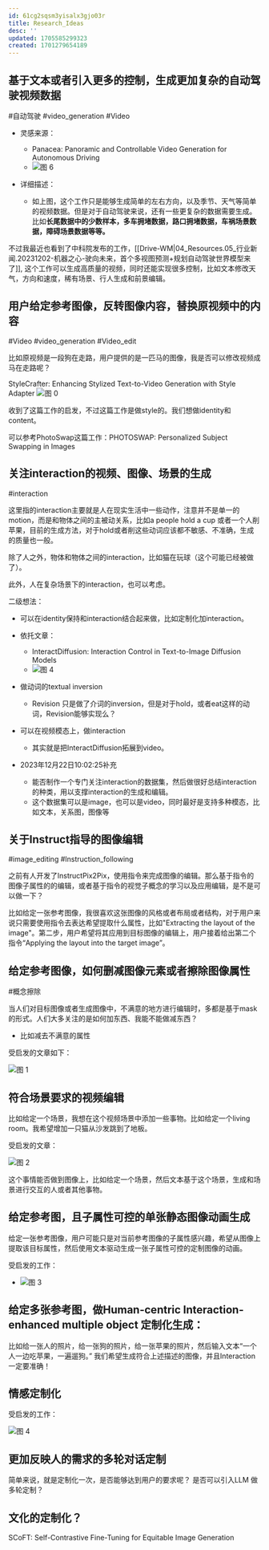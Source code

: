 ```yaml
---
id: 61cg2sqsm3yisalx3gjo03r
title: Research_Ideas
desc: ''
updated: 1705585299323
created: 1701279654189
---
```



## **基于文本或者引入更多的控制，生成更加复杂的自动驾驶视频数据**
#自动驾驶
#video_generation
#Video
* 灵感来源：
  * Panacea: Panoramic and Controllable Video Generation for Autonomous Driving
  * ![图 6](assets/images/19d087c22ecb8efb5322cc8bf11431555a67fff6bf48dd7f86b02d0e6983e148.png)  

* 详细描述：
  * 如上图，这个工作只是能够生成简单的左右方向，以及季节、天气等简单的视频数据。但是对于自动驾驶来说，还有一些更复杂的数据需要生成。比如**长尾数据中的少数样本，多车拥堵数据，路口拥堵数据，车祸场景数据，障碍场景数据等等。**


不过我最近也看到了中科院发布的工作，[[Drive-WM|04_Resources.05_行业新闻.20231202-机器之心-驶向未来，首个多视图预测+规划自动驾驶世界模型来了]], 这个工作可以生成高质量的视频，同时还能实现很多控制，比如文本修改天气，方向和速度，稀有场景、行人生成和前景编辑。



## **用户给定参考图像，反转图像内容，替换原视频中的内容**

#Video
#video_generation
#Video_edit

比如原视频是一段狗在走路，用户提供的是一匹马的图像，我是否可以修改视频成马在走路呢？

StyleCrafter: Enhancing Stylized Text-to-Video Generation with Style Adapter
![图 0](assets/images/72c90c853c01b3102244e437e3f01a7003ad41bbcb9c581fb94e687c7c48fbb1.png)  

收到了这篇工作的启发，不过这篇工作是做style的。我们想做identity和content。

可以参考PhotoSwap这篇工作：PHOTOSWAP: Personalized Subject Swapping in Images




## 关注interaction的视频、图像、场景的生成

#interaction

这里指的interaction主要就是人在现实生活中一些动作，注意并不是单一的motion，而是和物体之间的主被动关系，比如a people hold a cup 或者一个人削苹果，目前的生成方法，对于hold或者削这些动词应该都不敏感、不准确，生成的质量也一般。

除了人之外，物体和物体之间的interaction，比如猫在玩球（这个可能已经被做了）。

此外，人在复杂场景下的interaction，也可以考虑。

二级想法：

* 可以在identity保持和interaction结合起来做，比如定制化加interaction。
* 依托文章：
  * InteractDiffusion: Interaction Control in Text-to-Image Diffusion Models
  * ![图 4](assets/images/ca4c038049a9a897f01d45625e44bd289619b427d73d06513d2e6a0ae22d6fd9.png)  


* 做动词的textual inversion
  * Revision 只是做了介词的inversion，但是对于hold，或者eat这样的动词，Revision能够实现么？

* 可以在视频模态上，做interaction
  * 其实就是把InteractDiffusion拓展到video。


* 2023年12月22日10:02:25补充
  * 能否制作一个专门关注interaction的数据集，然后做很好总结interaction的种类，用以支撑interaction的生成和编辑。
  * 这个数据集可以是image，也可以是video，同时最好是支持多种模态，比如文本，关系图，图像等



## 关于Instruct指导的图像编辑
#image_editing
#Instruction_following

之前有人开发了InstructPix2Pix，使用指令来完成图像的编辑。那么基于指令的图像子属性的的编辑，或者基于指令的视觉子概念的学习以及应用编辑，是不是可以做一下？

比如给定一张参考图像，我很喜欢这张图像的风格或者布局或者结构，对于用户来说只需要使用指令去表达希望提取什么属性，比如"Extracting the layout of the image"。第二步，用户希望将其应用到目标图像的编辑上，用户接着给出第二个指令“Applying the layout into the target image”。



## 给定参考图像，如何删减图像元素或者擦除图像属性
#概念擦除

当人们对目标图像或者生成图像中，不满意的地方进行编辑时，多都是基于mask的形式。人们大多关注的是如何加东西、我能不能做减东西？
* 比如减去不满意的属性

受启发的文章如下：

![图 1](assets/images/b0d5baf37e72d3338101796f875c286b062e5c4c83f2d865042c5e8c1cb71116.png)  



## 符合场景要求的视频编辑

比如给定一个场景，我想在这个视频场景中添加一些事物。比如给定一个living room。我希望增加一只猫从沙发跳到了地板。

受启发的文章：

![图 2](assets/images/e0cf2463212b6f1b3b84c5713b001cdbdea1329ecd7a6554b2a668886c48f45c.png)  

这个事情能否做到图像上，比如给定一个场景，然后文本基于这个场景，生成和场景进行交互的人或者其他事物。



## 给定参考图，且子属性可控的单张静态图像动画生成

给定一张参考图像，用户可能只是对当前参考图像的子属性感兴趣，希望从图像上提取该目标属性，然后使用文本驱动生成一张子属性可控的定制图像的动画。

受启发的工作：
* ![图 3](assets/images/2a3e7d1e0aa2c686ca20ccbe3f87573c42222e71fffa83f3182ee6f6832b3fe1.png)  


## 给定多张参考图，做Human-centric Interaction-enhanced multiple object 定制化生成：

比如给一张人的照片，给一张狗的照片，给一张苹果的照片，然后输入文本“一个人一边吃苹果，一遍遛狗。” 我们希望生成符合上述描述的图像，并且Interaction一定要准确！





## 情感定制化

受启发的工作：

![图 4](assets/images/7c681f5effe9be79533dbcdb2fec30589de9c094640f2f760c0186997ff617e6.png)  




## 更加反映人的需求的多轮对话定制

简单来说，就是定制化一次，是否能够达到用户的要求呢？
是否可以引入LLM 做多轮定制？


## 文化的定制化？
SCoFT: Self-Contrastive Fine-Tuning for Equitable Image Generation